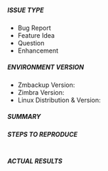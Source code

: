 <!--
Before open an issue, please remember to check our Google Group (link in README.md) and the other issues. Maybe what you want is already answered.
You don't need to answer all the questions below, just answer what is pertinent to what you want (You don't need to explain the steps to reproduce and the results if your issue is about the documentation)
-->

<!--
ISSUE TYPE: Inform what kind of issue we are talking about. Choose only one option.
-->
##### ISSUE TYPE
- Bug Report
- Feature Idea
- Question
- Enhancement

<!--
ENVIRONMENT VERSION: Describe the environment you are using the Zmbackup and its version.
-->
##### ENVIRONMENT VERSION
- Zmbackup Version:
- Zimbra Version:
- Linux Distribution & Version:

<!--
SUMMARY: Describe your issue in this field. The more detailed you gave us, more easy and fast will be for us to debug and fix the software.
-->
##### SUMMARY

<!---
SUMMARY:For bugs, show exactly how to reproduce the problem, using a minimal test-case. For new features, show how the feature would be used.
-->
##### STEPS TO REPRODUCE
```
```
<!--
ACTUAL RESULTS: What happened when you did the steps before.
-->
##### ACTUAL RESULTS
```
```
